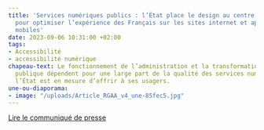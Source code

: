 ```yaml
---
title: 'Services numériques publics : l’État place le design au centre de sa stratégie
  pour optimiser l’expérience des Français sur les sites internet et applications
  mobiles'
date: 2023-09-06 10:31:00 +02:00
tags:
- Accessibilité
- accessibilité numérique
chapeau-text: Le fonctionnement de l’administration et la transformation de l’action
  publique dépendent pour une large part de la qualité des services numériques que
  l’État est en mesure d’offrir à ses usagers.
une-ou-diaporama:
- image: "/uploads/Article_RGAA_v4_une-85fec5.jpg"
---
```


<div class="lien-important"><p><a href="https://www.numerique.gouv.fr/espace-presse/services-numeriques-publics-circulaire-premiere-ministre/">Lire le communiqué de presse</a></p></div>